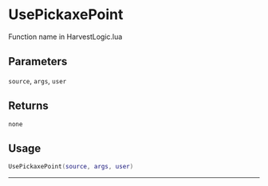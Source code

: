 # UsePickaxePoint
Function name in HarvestLogic.lua
## Parameters
`source`, `args`, `user`
## Returns
`none`
## Usage
```lua
UsePickaxePoint(source, args, user)
```
---
